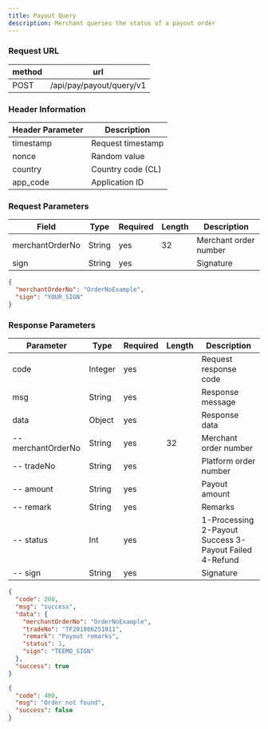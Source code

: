 ```yaml
---
title: Payout Query
description: Merchant queries the status of a payout order
---
```


### Request URL

| method | url                      |
| ------ | ------------------------ |
| POST   | /api/pay/payout/query/v1 |

### Header Information

| Header Parameter | Description       |
| --------------- |-------------------|
| timestamp      | Request timestamp |
| nonce          | Random value      |
| country        | Country code (CL) |
| app_code       | Application ID    |

### Request Parameters

| Field           | Type   | Required | Length | Description           |
| --------------- | ------ | -------- | ------ | --------------------- |
| merchantOrderNo | String | yes      | 32     | Merchant order number |
| sign           | String | yes      |        | Signature            |

```json title="Request Example"
{
  "merchantOrderNo": "OrderNoExample",
  "sign": "YOUR_SIGN"
}
```

### Response Parameters

| Parameter          | Type    | Required | Length | Description                                                       |
| ----------------- | ------- | -------- | ------ | ----------------------------------------------------------------- |
| code              | Integer | yes      |        | Request response code                                              |
| msg               | String  | yes      |        | Response message                                                   |
| data              | Object  | yes      |        | Response data                                                      |
| -- merchantOrderNo| String  | yes      | 32     | Merchant order number                                              |
| -- tradeNo        | String  | yes      |        | Platform order number                                              |
| -- amount         | String  | yes      |        | Payout amount                                                      |
| -- remark         | String  | yes      |        | Remarks                                                            |
| -- status         | Int     | yes      |        | 1-Processing 2-Payout Success 3-Payout Failed 4-Refund             |
| -- sign           | String  | yes      |        | Signature                                                          |

```json title="Response Example"
{
  "code": 200,
  "msg": "success",
  "data": {
    "merchantOrderNo": "OrderNoExample",
    "tradeNo": "TF201806251011",
    "remark": "Payout remarks",
    "status": 1,
    "sign": "TEEMO_SIGN"
  },
  "success": true
}
```

```json title="Order Not Found Response Example"
{
  "code": 400,
  "msg": "Order not found",
  "success": false
}
